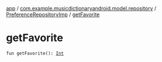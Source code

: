 [app](../../index.md) / [com.example.musicdictionaryandroid.model.repository](../index.md) / [PreferenceRepositoryImp](index.md) / [getFavorite](./get-favorite.md)

# getFavorite

`fun getFavorite(): `[`Int`](https://kotlinlang.org/api/latest/jvm/stdlib/kotlin/-int/index.html)